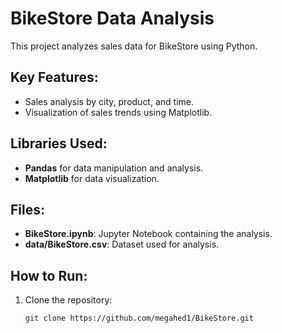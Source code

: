 # BikeStore Data Analysis
This project analyzes sales data for BikeStore using Python.

## Key Features:
- Sales analysis by city, product, and time.
- Visualization of sales trends using Matplotlib.

## Libraries Used:
- **Pandas** for data manipulation and analysis.
- **Matplotlib** for data visualization.

## Files:
- **BikeStore.ipynb**: Jupyter Notebook containing the analysis.
- **data/BikeStore.csv**: Dataset used for analysis.

## How to Run:
1. Clone the repository:
   ```bash
   git clone https://github.com/megahed1/BikeStore.git
